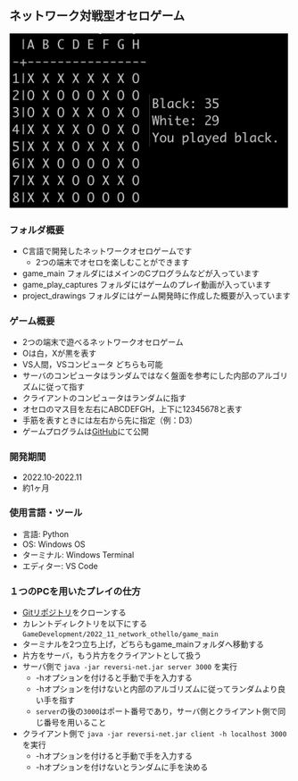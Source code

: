 ## ネットワーク対戦型オセロゲーム
<img src="/2022_11_network_othello/game_play_caprures/othello_終了画面.png" width="500x500">

### フォルダ概要
* C言語で開発したネットワークオセロゲームです
  * 2つの端末でオセロを楽しむことができます
* game_main フォルダにはメインのCプログラムなどが入っています
* game_play_captures フォルダにはゲームのプレイ動画が入っています
* project_drawings フォルダにはゲーム開発時に作成した概要が入っています

### ゲーム概要
* 2つの端末で遊べるネットワークオセロゲーム
* Oは白，Xが黒を表す
* VS人間，VSコンピュータ どちらも可能
* サーバのコンピュータはランダムではなく盤面を参考にした内部のアルゴリズムに従って指す
  <!-- * todo モンテカルロ法だっけ？ -->
* クライアントのコンピュータはランダムに指す
* オセロのマス目を左右にABCDEFGH，上下に12345678と表す
* 手筋を表すときには左右から先に指定（例：D3）
* ゲームプログラムは[GitHub](https://github.com/nyutonn/GameDevelopment/tree/main/2022_11_network_othello/game_main)にて公開

### 開発期間
* 2022.10-2022.11
* 約1ヶ月

### 使用言語・ツール
* 言語: Python
* OS: Windows OS
* ターミナル: Windows Terminal
* エディター: VS Code

### １つのPCを用いたプレイの仕方
* [Gitリポジトリ](https://github.com/nyutonn/GameDevelopment)をクローンする
* カレントディレクトリを以下にする`GameDevelopment/2022_11_network_othello/game_main`
* ターミナルを2つ立ち上げ，どちらもgame_mainフォルダへ移動する
 * 片方をサーバ，もう片方をクライアントとして扱う
* サーバ側で `java -jar reversi-net.jar server 3000` を実行
  * -hオプションを付けると手動で手を入力する
  * -hオプションを付けないと内部のアルゴリズムに従ってランダムより良い手を指す
  * `server`の後の`3000`はポート番号であり，サーバ側とクライアント側で同じ番号を用いること
* クライアント側で `java -jar reversi-net.jar client -h localhost 3000` を実行
  * -hオプションを付けると手動で手を入力する
  * -hオプションを付けないとランダムに手を決める